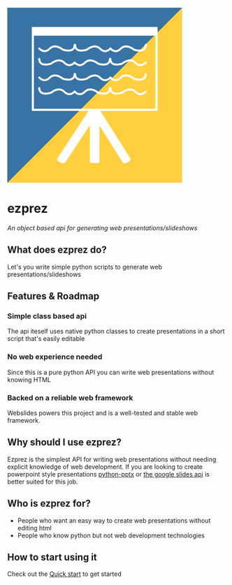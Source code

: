 ![ezprez logo](https://raw.githubusercontent.com/Descent098/ezprez/master/.github/logo.png)

# ezprez

*An object based api for generating web presentations/slideshows*

## What does ezprez do?

Let's you write simple python scripts to generate web presentations/slideshows

## Features & Roadmap

### Simple class based api

The api iteself uses native python classes to create presentations in a short script that's easily editable

### No web experience needed

Since this is a pure python API you can write web presentations without knowing HTML

### Backed on a reliable web framework

Webslides powers this project and is a well-tested and stable web framework.

## Why should I use ezprez?

Ezprez is the simplest API for writing web presentations without needing explicit knowledge of web development. If you are looking to create powerpoint style presentations [python-pptx](https://python-pptx.readthedocs.io/en/latest/) or [the google slides api](https://developers.google.com/slides/quickstart/python) is better suited for this job.

## Who is ezprez for?

- People who want an easy way to create web presentations without editing html
- People who know python but not web development technologies

## How to start using it

Check out the [Quick start](https://ezprez.readthedocs.io/en/latest/quick-start/) to get started
